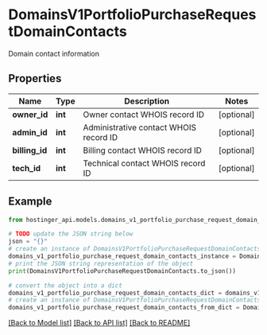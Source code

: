 # DomainsV1PortfolioPurchaseRequestDomainContacts

Domain contact information

## Properties

Name | Type | Description | Notes
------------ | ------------- | ------------- | -------------
**owner_id** | **int** | Owner contact WHOIS record ID | [optional] 
**admin_id** | **int** | Administrative contact WHOIS record ID | [optional] 
**billing_id** | **int** | Billing contact WHOIS record ID | [optional] 
**tech_id** | **int** | Technical contact WHOIS record ID | [optional] 

## Example

```python
from hostinger_api.models.domains_v1_portfolio_purchase_request_domain_contacts import DomainsV1PortfolioPurchaseRequestDomainContacts

# TODO update the JSON string below
json = "{}"
# create an instance of DomainsV1PortfolioPurchaseRequestDomainContacts from a JSON string
domains_v1_portfolio_purchase_request_domain_contacts_instance = DomainsV1PortfolioPurchaseRequestDomainContacts.from_json(json)
# print the JSON string representation of the object
print(DomainsV1PortfolioPurchaseRequestDomainContacts.to_json())

# convert the object into a dict
domains_v1_portfolio_purchase_request_domain_contacts_dict = domains_v1_portfolio_purchase_request_domain_contacts_instance.to_dict()
# create an instance of DomainsV1PortfolioPurchaseRequestDomainContacts from a dict
domains_v1_portfolio_purchase_request_domain_contacts_from_dict = DomainsV1PortfolioPurchaseRequestDomainContacts.from_dict(domains_v1_portfolio_purchase_request_domain_contacts_dict)
```
[[Back to Model list]](../README.md#documentation-for-models) [[Back to API list]](../README.md#documentation-for-api-endpoints) [[Back to README]](../README.md)


